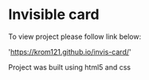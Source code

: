 # Invisible card

To view project please follow link below:

 'https://krom121.github.io/invis-card/'

 Project was built using html5 and css
